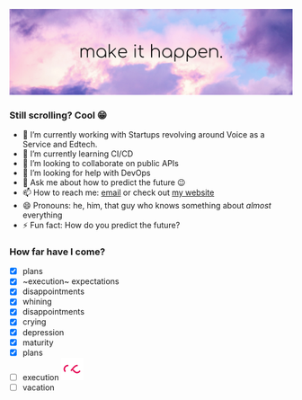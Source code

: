 ![banner](https://github.com/dsp9107/dsp9107/blob/master/make%20it%20happen.png)

### Still scrolling? Cool :grin:

- 🔭 I’m currently working with Startups revolving around Voice as a Service and Edtech.
- 🌱 I’m currently learning CI/CD
- 👯 I’m looking to collaborate on public APIs
- 🤔 I’m looking for help with DevOps
- 💬 Ask me about how to predict the future :wink:
- 📫 How to reach me: [email](mailto:dsp9107@outlook.com) or check out [my website](http://dhawalsinghpanwar.codes)
- 😄 Pronouns: he, him, that guy who knows something about *almost* everything
- ⚡ Fun fact: How do you predict the future?

### How far have I come?

- [x] plans
- [x] ~execution~ expectations
- [x] disappointments
- [x] whining
- [x] disappointments
- [x] crying
- [x] depression
- [x] maturity
- [x] plans
- [ ] execution ![in progress](https://github.com/dsp9107/dsp9107/blob/master/Infinity-1s-40px.gif)
- [ ] vacation
